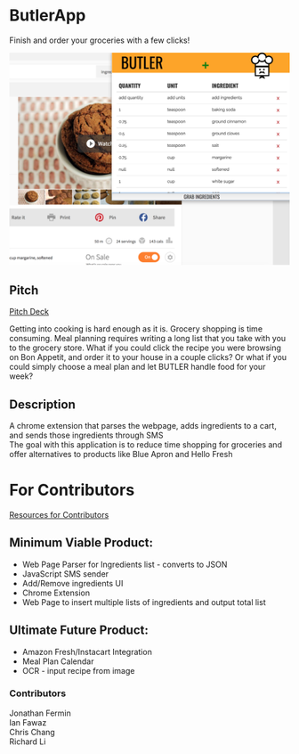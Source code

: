 # ButlerApp
Finish and order your groceries with a few clicks!

![alt text](./documentation/draft1.png)

## Pitch
[Pitch Deck](https://docs.google.com/presentation/d/1oPtpFimSSBVMaGy5ftRDz7ZkC8TUZFRyG5sHph614Xc/edit?usp=sharing)

Getting into cooking is hard enough as it is. Grocery shopping is time consuming. Meal planning requires writing a long list that you take with you to the grocery store.
What if you could click the recipe you were browsing on Bon Appetit, and order it to your house in a couple clicks?
Or what if you could simply choose a meal plan and let BUTLER handle food for your week?

## Description
A chrome extension that parses the webpage, adds ingredients to a cart, and sends those ingredients through SMS <br />
The goal with this application is to reduce time shopping for groceries and offer alternatives to products like Blue Apron and Hello Fresh

# For Contributors
[Resources for Contributors](https://docs.google.com/document/d/1pGthwhb2tpnO3fkfjI2ebDyEYntzosrxdalqrolCI2U/edit?usp=sharing)

## Minimum Viable Product:
- Web Page Parser for Ingredients list - converts to JSON
- JavaScript SMS sender
- Add/Remove ingredients UI
- Chrome Extension
- Web Page to insert multiple lists of ingredients and output total list

## Ultimate Future Product:
- Amazon Fresh/Instacart Integration
- Meal Plan Calendar
- OCR - input recipe from image

### Contributors
Jonathan Fermin <br />
Ian Fawaz <br />
Chris Chang <br />
Richard Li <br />
